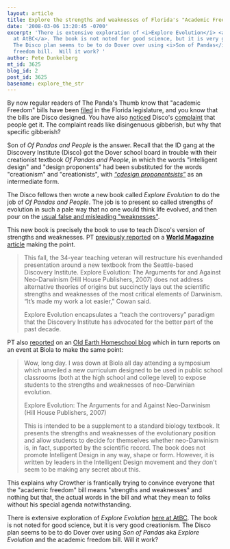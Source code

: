 ```yaml
---
layout: article
title: Explore the strengths and weaknesses of Florida's "Academic Freedom" bill
date: '2008-03-06 13:20:45 -0700'
excerpt: 'There is extensive exploration of <i>Explore Evolution</i> <a href="http://www.antievolution.org/cgi-bin/ikonboard/ikonboard.cgi?s=4697bedc517e27a9;act=ST;f=14;t=5133">here
  at AtBC</a>. The book is not noted for good science, but it is very good creationism.
  The Disco plan seems to be to do Dover over using <i>Son of Pandas</i> and the academic
  freedom bill.  Will it work? '
author: Pete Dunkelberg
mt_id: 3625
blog_id: 2
post_id: 3625
basename: explore_the_str
---
```

By now regular readers of The Panda's Thumb know that "academic Freedom" bills have been [filed](http://blogs.tampabay.com/schools/2008/03/religion-has-no.html) in the Florida legislature, and you know that the bills are Disco designed. You have also [noticed](http://scienceblogs.com/authority/2008/03/discovery_institute_dishonest.php) Disco's [complaint](http://www.evolutionnews.org/2008/03/darwinist_activists_at_florida.html) that people get it. The complaint reads like disingenuous gibberish, but why that specific gibberish?

Son of _Of Pandas and People_ is the answer. Recall that the ID gang at the Discovery Institute (Disco) got the Dover school board in trouble with their creationist textbook _Of Pandas and People_, in which the words "intelligent design" and "design proponents" had been substituted for the words "creationism" and "creationists", with [_“cdesign proponentsists”_](http://pandasthumb.org/archives/2005/11/missing-link-cd.html) as an intermediate form.

The Disco fellows then wrote a new book called _Explore Evolution_ to do the job of _Of Pandas and People_.  The job is to present so called strengths of evolution in such a pale way that no one would think life evolved, and then pour on the [usual false and misleading "weaknesses"](http://www.talkorigins.org/indexcc/list.html).  

This new book is precisely the book to use to teach Disco's version of strengths and weaknesses. PT [previously reported](http://pandasthumb.org/archives/2007/07/dont-say-i-didn.html) on a [**World Magazine** article](http://www.worldmag.com/archives/2007-07-21) making the point.
<img src="http://www.worldmag.com/images/covers/2007-07-21c.jpg" alt="" style="float:left;" />

> This fall, the 34-year teaching veteran  will restructure his evenhanded presentation around a new textbook from the Seattle-based Discovery Institute. Explore Evolution: The Arguments for and Against Neo-Darwinism (Hill House Publishers, 2007) does not address alternative theories of origins but succinctly lays out the scientific strengths and weaknesses of the most critical elements of Darwinism. “It’s made my work a lot easier,” Cowan said.
> 
> Explore Evolution encapsulates a “teach the controversy” paradigm that the Discovery Institute has advocated for the better part of the past decade.

PT also [reported](http://pandasthumb.org/archives/2007/08/explore-evoluti.html) on an [Old Earth Homeschool blog](http://oldearthcreationism.blogspot.com/2007/08/teaching-symposium-day-1.html) which in turn reports on an event at Biola to make the same point:

> Wow, long day. I was down at Biola all day attending a symposium which unveiled a new curriculum designed to be used in public school classrooms (both at the high school and college level) to expose students to the strengths and weaknesses of neo-Darwinian evolution.
> 
> Explore Evolution: The Arguments for and Against Neo-Darwinism (Hill House Publishers, 2007)
> 
> This is intended to be a supplement to a standard biology textbook. It presents the strengths and weaknesses of the evolutionary position and allow students to decide for themselves whether neo-Darwinism is, in fact, supported by the scientific record. The book does not promote Intelligent Design in any way, shape or form. However, it is written by leaders in the Intelligent Design movement and they don't seem to be making any secret about this.

This explains why Crowther is frantically trying to convince everyone that the "academic freedom" bill means "strengths and weaknesses" and nothing but that, the actual words in the bill and what they mean to folks without his special agenda notwithstanding. 

There is extensive exploration of _Explore Evolution_ [here at AtBC](http://www.antievolution.org/cgi-bin/ikonboard/ikonboard.cgi?s=4697bedc517e27a9;act=ST;f=14;t=5133). The book is not noted for good science, but it is very good creationism. The Disco plan seems to be to do Dover over using _Son of Pandas_ aka _Explore Evolution_ and the academic freedom bill.  Will it work?
